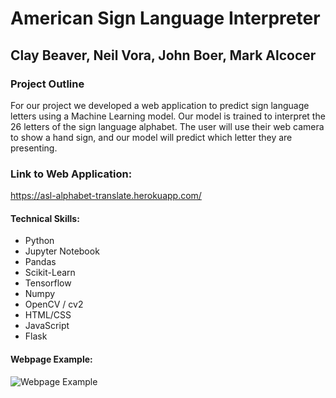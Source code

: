 # American Sign Language Interpreter

## Clay Beaver, Neil Vora, John Boer, Mark Alcocer

### Project Outline

For our project we developed a web application to predict sign language letters using a Machine Learning model.  Our model is trained to interpret the 26 letters of the sign language alphabet.  The user will use their web camera to show a hand sign, and our model will predict which letter they are presenting.

### Link to Web Application:

https://asl-alphabet-translate.herokuapp.com/

#### Technical Skills:

*	Python
* Jupyter Notebook
* Pandas
*	Scikit-Learn
*	Tensorflow
*	Numpy
*	OpenCV / cv2
*	HTML/CSS
*	JavaScript
* Flask

#### Webpage Example:

![Webpage Example](Readme_Images/Webpage_Example_4.png)
